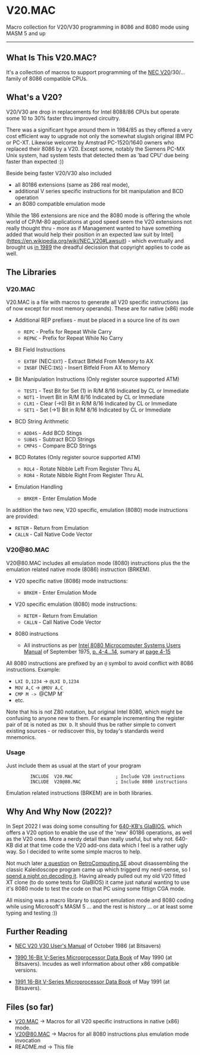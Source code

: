 # V20.MAC
Macro collection for V20/V30 programming in 8086 and 8080 mode using MASM 5 and up

---


## What Is This V20.MAC?

It's a collection of macros to support programming of the [NEC V20](https://en.wikipedia.org/wiki/NEC_V20)/30/... family of 8086 compatible CPUs. 


## What's a V20?

V20/V30 are drop in replacements for Intel 8088/86 CPUs but operate some 10 to 30% faster thru improved circuitry.

There was a significant hype around them in 1984/85 as they offered a very cost efficient way to upgrade not only the somewhat slugish original IBM PC or PC-XT. Likewise welcome by Amstrad PC-1520/1640 owners who replaced their 8086 by a V20. Except some, notably the Siemens PC-MX Unix system, had system tests that detected them as 'bad CPU' due being faster than expected :))

Beside being faster V20/V30 also included
- all 80186 extensions (same as 286 real mode),
- additional V series specific instructions for bit manipulation and BCD operation
- an 8080 compatible emulation mode

While the 186 extensions are nice and the 8080 mode is offering the whole world of CP/M-80 applications at good speed seem the V20 extensions not really thought thru - more as if Management wanted to have something added that would help their position in an expected law suit by Intel](https://en.wikipedia.org/wiki/NEC_V20#Lawsuit) - which eventually and brought us [in 1989](https://www.nytimes.com/1989/02/08/business/intel-loses-copyright-case-to-nec.html) the dreadful decission that copyright applies to code as well.

## The Libraries

### V20.MAC

V20.MAC is a file with macros to generate all V20 specific instructions (as of now except for most memory operands). These are for native (x86) mode

- Additional REP prefixes - must be placed in a source line of its own
   - `REPC` - Prefix for Repeat While Carry
   - `REPNC` - Prefix for Repeat While No Carry

- Bit Field Instructions
   - `EXTBF` (NEC:`EXT`) - Extract Bitfeld From Memory to AX
   - `INSBF` (NEC:`INS`) - Insert Bitfeld From AX to Memory
- Bit Manipulation Instructions (Only register source supported ATM)
   - `TEST1` - Test Bit for Set (1) in R/M 8/16 Indicated by CL or Immediate
   - `NOT1` - Invert Bit in R/M 8/16 Indicated by CL or Immediate
   - `CLR1` - Clear (->0) Bit in R/M 8/16 Indicated by CL or Immediate
   - `SET1` - Set (->1) Bit in R/M 8/16 Indicated by CL or Immediate
- BCD String Arithmetic
   - `ADD4S` - Add BCD Stings
   - `SUB4S` - Subtract BCD Strings
   - `CMP4S` - Compare BCD Strings
- BCD Rotates (Only register source supported ATM)
   - `ROL4` - Rotate Nibble Left From Register Thru AL
   - `ROR4` - Rotate Nibble Right From Register Thru AL
- Emulation Handling
   - `BRKEM` - Enter Emulation Mode

In addition the two new, V20 specific, emulation (8080) mode instructions are provided:

- `RETEM` - Return from Emulation
- `CALLN` - Call Native Code Vector

### V20<span>@</span>80.MAC

V20<span>@</span>80.MAC includes all emulation mode (8080) instructions plus the the emulation related native mode (8086) instruction (BRKEM).

- V20 specific native (8086) mode instructions:

   - `BRKEM` - Enter Emulation Mode

- V20 specific emulation (8080) mode instructions:

   - `RETEM` - Return from Emulation
   - `CALLN` - Call Native Code Vector

- 8080 instructions
   - All instructions as per [Intel 8080 Microcomputer Systems Users Manual](http://bitsavers.trailing-edge.com/components/intel/MCS80/98-153B_Intel_8080_Microcomputer_Systems_Users_Manual_197509.pdf) of September 1975, [p. 4-4...14](https://archive.org/details/bitsavers_intelMCS80ocomputerSystemsUsersManual197509_43049640/page/n47/mode/2up), sumary at [page 4-15](https://archive.org/details/bitsavers_intelMCS80ocomputerSystemsUsersManual197509_43049640/page/n58/mode/1up?view=theater)

All 8080 instructions are prefixed by an `@` symbol to avoid conflict with 8086 instructions. Example:

- `LXI D,1234` -> `@LXI D,1234`
- `MOV A,C` -> `@MOV A,C`
- `CMP M -> `@CMP M`
- etc.

Note that his is not Z80 notation, but original Intel 8080, which might be confusing to anyone new to them. For example incrementing the register pair of `DE` is noted as `INX D`. It should thus be rather simple to convert existing sources - or rediscover this, by today's standards weird mnemonics.


### Usage

Just include them as usual at the start of your program

````
         INCLUDE  V20.MAC                ; Include V20 instructions
         INCLUDE  V20@80.MAC             ; Include 8080 instructions
````

Emulation related instructions (BRKEM) are in both libraries.


## Why And Why Now (2022)?

In Sept 2022 I was doing some consulting for [640-KB's GlaBIOS](https://github.com/640-KB/GLaBIOS), which offers a V20 option to enable the use of the 'new' 80186 operations, as well as the V20 ones. More a nerdy detail than really useful, but why not. 640-KB did at that time code the V20 add-ons data which I feel is a rather ugly way. So I decided to write some simple macros to help.

Not much later [a question](https://retrocomputing.stackexchange.com/questions/25304/anyone-up-for-decompiling-some-8080-code-for-kaleidoscope) on [RetroComputing.SE](https://retrocomputing.stackexchange.com/) about disassembling the classic Kaleidoscope program came up which triggerd my nerd-sense, so I [spend a night on decoding it](https://github.com/Raffzahn/Kaleidoscope). Having already pulled out my old V20 fitted XT clone (to do some tests for GlaBIOS) it came just natural wanting to use it's 8080 mode to test the code on that PC using some fittign CGA mode.

All missing was a macro library to support emulation mode and 8080 coding while using Microsoft's MASM 5 ... and the rest is history ... or at least some typing and testing :))


## Further Reading

- [NEC V20 V30 User's Manual](http://bitsavers.trailing-edge.com/components/nec/V20_V30_Users_Manual_Oct86.pdf) of October 1986 (at Bitsavers)

- [1990 16-Bit V-Series Microprocessor Data Book](http://bitsavers.trailing-edge.com/components/nec/_dataBooks/1990_NEC_16-bit_V-Series_Microprocessor_Data_Book.pdf) of May 1990 (at Bitsavers). Incudes as well information about other x86 compatible versions.

- [1991 16-Bit V-Series Microprocessor Data Book](http://bitsavers.trailing-edge.com/components/nec/_dataBooks/1991_16_bit_V-Series_Microprocessor_Data_Book.pdf) of May 1991 (at Bitsavers).


## Files (so far)

- [V20.MAC](V20.MAC) -> Macros for all V20 specific instructions in native (x86) mode.
- [V20<span>@</span>80.MAC](V20@80.MAC) -> Macros for all 8080 instructions plus emulation mode invocation
- README.md -> This file

